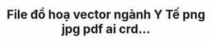 ---
layout: "category-page"
title: "File đồ hoạ vector ngành Y Tế png jpg pdf ai crd..."
description: "Tải miễn phí file đồ hoạ vector ngành Y Tế png jpg pdf ai crd..."
permalink: "/category/y-te/"
image: "/assets/images/background-nen-y-khoa-208.jpg"
color: "#121826"
---